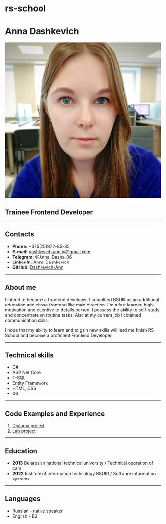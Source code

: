# rs-school
# Anna Dashkevich
![cv-photo](CV_photo.jpg)
## Trainee Frontend Developer
*****
## Contacts
* **Phone:** +375(25)972-85-35
* **E-mail:** dashkevich.ann.iv@gmail.com 
* **Telegram:** @Anna_Dasha_06
* **LinkedIn:** [Anna-Dashkevich](https://www.linkedin.com/in/anna-dashkevich-472209177)
* **GitHub:** [Dashkevich-Ann](https://github.com/Dashkevich-Ann)
*****
## About me
I intend to become a frontend developer. I complited BSUIR as an additional education and chose frontend like main direction. I'm a fast learner, high-motivation and ettentive to details person. I possess the ability to self-study and concentrate on routine tasks. Also at my current job I obtained communication skills.

I hope that my ability to learn and to gain new skills will lead me finish RS School and  become a proficient Frontend Developer.
*****
## Technical skills
* C#
* ASP Net Core
* T-SQL
* Entity Framework
* HTML, CSS
* Git
*****
## Code Examples and Experience
1. [Diploma project](https://github.com/Dashkevich-Ann/Personal-Finance-Web)
2. [Lab project](https://github.com/Dashkevich-Ann/Web_Technologies_Dashkevich_90331)
*****
## Education
* **2013** Belarusian national technical university / Technical operation of cars
* **2022** Institute of information technology BSUIR / Software information systems
*****
## Languages
* Russian - native speaker
* English - B2